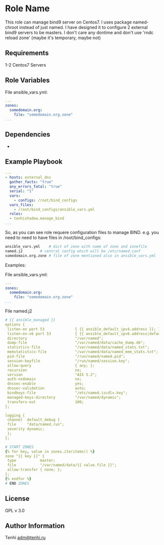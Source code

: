 Role Name
=========
This role can manage bind9 server on Centos7.
I uses package named-chroot instead of just named.
I have designed it to configure 2 external bind9 servers to be masters.
I don't care any dontime and don't use 'rndc reload zone' (maybe it's temporary, maybe not)

Requirements
------------
1-2 Centos7 Servers

Role Variables
--------------
File ansible_vars.yml:
```yaml
---
zones:
  somedomain.org:
    file: "somedomain.org.zone"
...
```

Dependencies
------------
-

Example Playbook
----------------

```yaml
---
- hosts: external_dns
  gather_facts: "true"
  any_errors_fatal: "true"
  serial: "1"
  vars:
    - configs: /root/bind_configs
  vars_files:
    - /root/bind_configs/ansible_vars.yml
  roles:
  - tenhishadow.manage_bind
...
```

So, as you can see role requere configuration files to manage BIND.
e.g. you need to need to have files in /root/bind_configs:
```bash
ansible_vars.yml	# dict of zone with name of zone and zonefile
named.j2		# central config which will be /etc/named.conf
somedomain.org.zone	# file of zone mentioned also in ansible_vars.yml
```
Examples:

File ansible_vars.yml:
```yaml
---
zones:
  somedomain.org:
    file: "somedomain.org.zone"
...
```
File named.j2
```yaml
# {{ ansible_managed }}
options {
 listen-on port 53              { {{ ansible_default_ipv4.address }}; };
 listen-on-v6 port 53           { {{ ansible_default_ipv6.address|default('none') }}; };
 directory                      "/var/named";
 dump-file                      "/var/named/data/cache_dump.db";
 statistics-file                "/var/named/data/named_stats.txt";
 memstatistics-file             "/var/named/data/named_mem_stats.txt";
 pid-file                       "/run/named/named.pid";
 session-keyfile                "/run/named/session.key";
 allow-query                    { any; };
 recursion                      no;
 version                        "AIX 5.2";
 auth-nxdomain                  no;
 dnssec-enable                  yes;
 dnssec-validation              auto;
 bindkeys-file                  "/etc/named.iscdlv.key";
 managed-keys-directory         "/var/named/dynamic";
 transfers-out                  100;
};

logging {
 channel  default_debug {
 file     "data/named.run";
 severity dynamic;
 };
};

# START ZONES
{% for key, value in zones.iteritems() %}
zone "{{ key }}" {
 type           master;
 file           "/var/named/data/{{ value.file }}";
 allow-transfer { none; };
};
{% endfor %}
# END ZONES

```

License
-------
GPL v 3.0

Author Information
------------------
Tenhi adm@tenhi.ru
